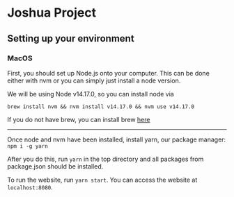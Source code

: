 # Joshua Project

## Setting up your environment
### MacOS
First, you should set up Node.js onto your computer. This can be done either with nvm or you can simply just install a node version.

We will be using Node v14.17.0, so you can install node via

```brew install nvm && nvm install v14.17.0 && nvm use v14.17.0```

If you do not have brew, you can install brew [here](https://brew.sh/)

---

Once node and nvm have been installed, install yarn, our package manager: `npm i -g yarn`

After you do this, run `yarn` in the top directory and all packages from package.json should be installed.

To run the website, run `yarn start`. You can access the website at `localhost:8080`.
